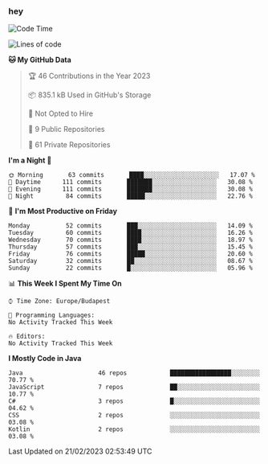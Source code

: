 ### hey

<!--START_SECTION:waka-->
![Code Time](http://img.shields.io/badge/Code%20Time-884%20hrs%2054%20mins-blue)

![Lines of code](https://img.shields.io/badge/From%20Hello%20World%20I%27ve%20Written-710%20Thousand%20lines%20of%20code-blue)

**🐱 My GitHub Data** 

> 🏆 46 Contributions in the Year 2023
 > 
> 📦 835.1 kB Used in GitHub's Storage 
 > 
> 🚫 Not Opted to Hire
 > 
> 📜 9 Public Repositories 
 > 
> 🔑 61 Private Repositories  
 > 
**I'm a Night 🦉** 

```text
🌞 Morning       63 commits       ████░░░░░░░░░░░░░░░░░░░░░   17.07 % 
🌆 Daytime      111 commits       ███████░░░░░░░░░░░░░░░░░░   30.08 % 
🌃 Evening      111 commits       ███████░░░░░░░░░░░░░░░░░░   30.08 % 
🌙 Night         84 commits       █████░░░░░░░░░░░░░░░░░░░░   22.76 % 

```
📅 **I'm Most Productive on Friday** 

```text
Monday          52 commits       ███░░░░░░░░░░░░░░░░░░░░░░   14.09 % 
Tuesday         60 commits       ████░░░░░░░░░░░░░░░░░░░░░   16.26 % 
Wednesday       70 commits       ████░░░░░░░░░░░░░░░░░░░░░   18.97 % 
Thursday        57 commits       ███░░░░░░░░░░░░░░░░░░░░░░   15.45 % 
Friday          76 commits       █████░░░░░░░░░░░░░░░░░░░░   20.60 % 
Saturday        32 commits       ██░░░░░░░░░░░░░░░░░░░░░░░   08.67 % 
Sunday          22 commits       █░░░░░░░░░░░░░░░░░░░░░░░░   05.96 % 

```


📊 **This Week I Spent My Time On** 

```text
⌚︎ Time Zone: Europe/Budapest

💬 Programming Languages: 
No Activity Tracked This Week

🔥 Editors: 
No Activity Tracked This Week

```

**I Mostly Code in Java** 

```text
Java                     46 repos            █████████████████░░░░░░░░   70.77 % 
JavaScript               7 repos             ██░░░░░░░░░░░░░░░░░░░░░░░   10.77 % 
C#                       3 repos             █░░░░░░░░░░░░░░░░░░░░░░░░   04.62 % 
CSS                      2 repos             ░░░░░░░░░░░░░░░░░░░░░░░░░   03.08 % 
Kotlin                   2 repos             ░░░░░░░░░░░░░░░░░░░░░░░░░   03.08 % 

```



 Last Updated on 21/02/2023 02:53:49 UTC
<!--END_SECTION:waka-->
